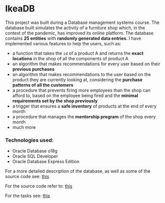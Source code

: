 # IkeaDB

This project was built during a Database management systems course. The database built simulates the activity of a furniture shop which, in the context of the pandemic, has improved its online platform. The database contains **25 entities** with **randomly generated data entries**. I have implemented various features to help the users, such as:
- a function that takes the `id` of a product A and returns the **exact locations** in the shop of all the components of product A
- an algorithm that makes recommendations for every user based on their **previous purchases**
- an algorithm that makes recommendations to the user based on the product they are currently looking at, considering the **purchase patterns of all the customers**
- a procedure that prevents firing more employees than the shop can afford to, based on the employee being fired and the **minimal requirements set by the shop previously**
- a trigger that ensures a **safe inventory** of products at the end of every month
- a procedure that manages the **mentorship program** of the shop every month
- much more

### Technologies used:
- Oracle Database o18g
- Oracle SQL Developer
- Oracle Database Express Edition


For a more detailed description of the database, as well as some of the source code see: <a href = "https://github.com/stanbianca/Database-management-systems---SGBD/blob/main/Final%20project/Documentatie.pdf" > this <a/>
 
For the source code refer to: <a href="https://github.com/stanbianca/Database-management-systems---SGBD/blob/main/Final%20project/Cod%20sursa.sql"> this <a/>
 
For the tasks see: <a href="https://github.com/stanbianca/Database-management-systems---SGBD/blob/main/Final%20project/Cerinte%20proiect.pdf"> this </a>
